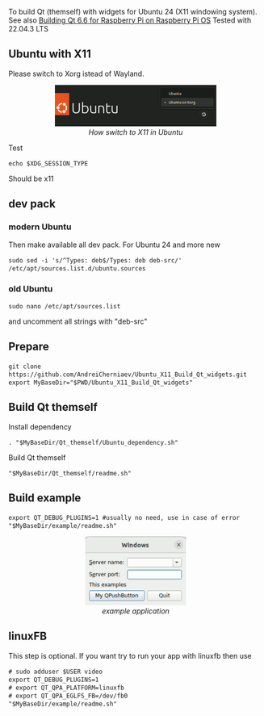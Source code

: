 To build Qt (themself) with widgets for Ubuntu 24 (X11 windowing system). See also [Building Qt 6.6 for Raspberry Pi on Raspberry Pi OS](https://www.tal.org/tutorials/building-qt-66-raspberry-pi-raspberry-pi-os) Tested with 22.04.3 LTS

## Ubuntu with X11
Please switch to Xorg istead of Wayland. 
<p align="center">
  <img alt="How switch to X11 in Ubuntu" src="img/How switch to X11 in Ubuntu.png" width="320">
  <br>
    <em>How switch to X11 in Ubuntu</em>
</p>

Test
```
echo $XDG_SESSION_TYPE
```
Should be x11  
## dev pack
### modern Ubuntu
Then make available all dev pack. For Ubuntu 24 and more new
```
sudo sed -i 's/^Types: deb$/Types: deb deb-src/' /etc/apt/sources.list.d/ubuntu.sources
```
### old Ubuntu
```
sudo nano /etc/apt/sources.list
```
and uncomment all strings with "deb-src"

## Prepare
```
git clone https://github.com/AndreiCherniaev/Ubuntu_X11_Build_Qt_widgets.git
export MyBaseDir="$PWD/Ubuntu_X11_Build_Qt_widgets"
```

## Build Qt themself
Install dependency
```
. "$MyBaseDir/Qt_themself/Ubuntu_dependency.sh"
```
Build Qt themself
```
"$MyBaseDir/Qt_themself/readme.sh"
```

## Build example
```
export QT_DEBUG_PLUGINS=1 #usually no need, use in case of error
"$MyBaseDir/example/readme.sh"
```

<p align="center">
  <img alt="This is how example application looks in Ubuntu" src="img/example window.png" width="200">
  <br>
    <em>example application</em>
</p>

## linuxFB
This step is optional. If you want try to run your app with linuxfb then use
```
# sudo adduser $USER video
export QT_DEBUG_PLUGINS=1
# export QT_QPA_PLATFORM=linuxfb
# export QT_QPA_EGLFS_FB=/dev/fb0
"$MyBaseDir/example/readme.sh"
```
